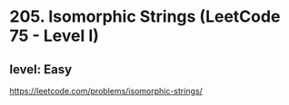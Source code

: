 # 205. Isomorphic Strings (LeetCode 75 - Level I)
## level: Easy

https://leetcode.com/problems/isomorphic-strings/
